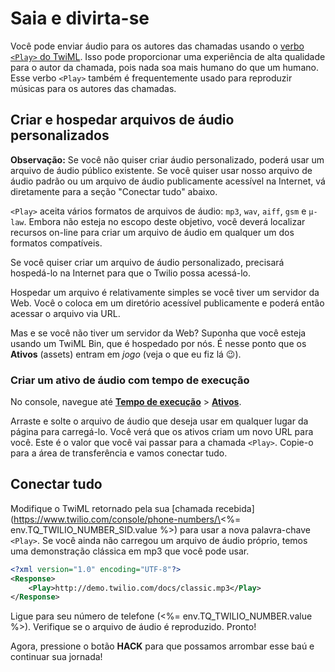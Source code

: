 # Saia e divirta-se

Você pode enviar áudio para os autores das chamadas usando o [verbo `<Play>` do TwiML](https://www.twilio.com/docs/voice/twiml/play). Isso pode proporcionar uma experiência de alta qualidade para o autor da chamada, pois nada soa mais humano do que um humano. Esse verbo `<Play>` também é frequentemente usado para reproduzir músicas para os autores das chamadas.

## Criar e hospedar arquivos de áudio personalizados

**Observação:** Se você não quiser criar áudio personalizado, poderá usar um arquivo de áudio público existente. Se você quiser usar nosso arquivo de áudio padrão ou um arquivo de áudio publicamente acessível na Internet, vá diretamente para a seção "Conectar tudo" abaixo.

`<Play>` aceita vários formatos de arquivos de áudio: `mp3`, `wav`, `aiff`, `gsm` e `μ-law`. Embora não esteja no escopo deste objetivo, você deverá localizar recursos on-line para criar um arquivo de áudio em qualquer um dos formatos compatíveis.

Se você quiser criar um arquivo de áudio personalizado, precisará hospedá-lo na Internet para que o Twilio possa acessá-lo.

Hospedar um arquivo é relativamente simples se você tiver um servidor da Web. Você o coloca em um diretório acessível publicamente e poderá então acessar o arquivo via URL.

Mas e se você não tiver um servidor da Web? Suponha que você esteja usando um TwiML Bin, que é hospedado por nós. É nesse ponto que os **Ativos** (assets) entram em _jogo_ (veja o que eu fiz lá 😉).

### Criar um ativo de áudio com tempo de execução

No console, navegue até [**Tempo de execução**](https://www.twilio.com/console/runtime/overview) > [**Ativos**](https://www.twilio.com/console/runtime/assets/public).

Arraste e solte o arquivo de áudio que deseja usar em qualquer lugar da página para carregá-lo. Você verá que os ativos criam um novo URL para você. Este é o valor que você vai passar para a chamada `<Play>`. Copie-o para a área de transferência e vamos conectar tudo.

## Conectar tudo

Modifique o TwiML retornado pela sua \[chamada recebida](https://www.twilio.com/console/phone-numbers/\<%= env.TQ_TWILIO_NUMBER_SID.value %>) para usar a nova palavra-chave `<Play>`. Se você ainda não carregou um arquivo de áudio próprio, temos uma demonstração clássica em mp3 que você pode usar.

```xml
<?xml version="1.0" encoding="UTF-8"?>
<Response>
    <Play>http://demo.twilio.com/docs/classic.mp3</Play>
</Response>
```

Ligue para seu número de telefone (\<%= env.TQ_TWILIO_NUMBER.value %>). Verifique se o arquivo de áudio é reproduzido. Pronto!

Agora, pressione o botão **HACK** para que possamos arrombar esse baú e continuar sua jornada!